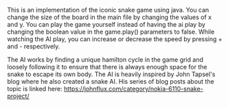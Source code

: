 This is an implementation of the iconic snake game using java.
You can change the size of the board in the main file by changing the values of x and y.
You can play the game yourself instead of having the ai play by changing the boolean value in the game.play() parameters to false.
While watching the AI play, you can increase or decrease the speed by pressing + and - respectively.

The AI works by finding a unique hamilton cycle in the game grid and loosely following it to ensure that there is always enough space for the snake to escape its own body. 
The AI is heavily inspired by John Tapsel's blog where he also created a snake AI. His series of blog posts about the topic is linked here: https://johnflux.com/category/nokia-6110-snake-project/
